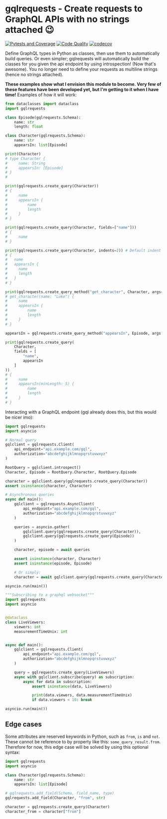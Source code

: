 # gqlrequests - Create requests to GraphQL APIs with no strings attached 😉
[![Pytests and Coverage](https://github.com/BeatsuDev/GraphQLRequests/actions/workflows/testing_and_coverage.yml/badge.svg)](https://github.com/BeatsuDev/GraphQLRequests/actions/workflows/testing_and_coverage.yml)
[![Code Quality](https://github.com/BeatsuDev/GraphQLRequests/actions/workflows/code_quality.yml/badge.svg)](https://github.com/BeatsuDev/GraphQLRequests/actions/workflows/code_quality.yml)
[![codecov](https://codecov.io/gh/BeatsuDev/GraphQLRequests/branch/master/graph/badge.svg?token=FBQKU5OEWT)](https://codecov.io/gh/BeatsuDev/GraphQLRequests)

Define GraphQL types in Python as classes, then use them to automatically build queries. Or even simpler;
gqlrequests will automatically build the classes for you given the api endpoint by using introspection! (Now that's awesome).
You no longer need to define your requests as multiline strings (hence no strings attached).

**These examples show what I envision this module to become. Very few of these features have been developed yet, but I'm getting to it when I have time!**
Examples of how it will work:
```py
from dataclasses import dataclass
import gqlrequests

class Episode(gqlrequests.Schema):
    name: str
    length: float

class Character(gqlrequests.Schema):
    name: str
    appearsIn: list[Episode]

print(Character)
# type Character {
#     name: String
#     appearsIn: [Episode]
# }
#

print(gqlrequests.create_query(Character))
# {
#     name
#     appearsIn {
#         name
#         length
#     }
# } 

print(gqlrequests.create_query(Character, fields=["name"]))
# {
#     name
# } 

print(gqlrequests.create_query(Character, indents=2)) # Default indent is 4
# {
#   name
#   appearsIn {
#     name
#     length
#   }
# }

print(gqlrequests.create_query_method("get_character", Character, args={"name": "Luke"}))
# get_character(name: "Luke") {
#     name
#     appearsIn {
#         name
#         length
#     }
# }

appearsIn = gqlrequests.create_query_method("appearsIn", Episode, args = {"minLength": 5})

print(gqlrequests.create_query(
    Character,
    fields = [
        "name",
        appearsIn
    ]
))
# {
#     name
#     appearsIn(minLength: 5) {
#         name
#         length
#     }
# } 
```
Interacting with a GraphQL endpoint (gql already does this, but this would be nicer imo):
```py
import gqlrequests
import asyncio

# Normal query
gqlclient = gqlrequests.Client(
    api_endpoint="api.example.com/gql",
    authorization="abcdefghijklmnopqrstuvwxyz"
)

RootQuery = gqlclient.introspect()
Character, Episode = RootQuery.Character, RootQuery.Episode

character = gqlclient.query(gqlrequests.create_query(Character))
assert isinstance(character, Character)

# Asynchronous queries 
async def main():
    gqlclient = gqlrequests.AsyncClient(
        api_endpoint="api.example.com/gql",
        authorization="abcdefghijklmnopqrstuvwxyz"
    )

    queries = asyncio.gather(
        gqlclient.query(gqlrequests.create_query(Character)),
        gqlclient.query(gqlrequests.create_query(Episode))
    )

    character, episode = await queries

    assert isinstance(character, Character)
    assert isinstance(episode, Episode)

    # Or simply:
    character = await gqlclient.query(gqlrequests.create_query(Character))

asyncio.run(main())
```
```py
"""Subscribing to a graphql websocket"""
import gqlrequests
import asyncio


@dataclass
class LiveViewers:
    viewers: int
    measurementTimeUnix: int


async def main():
    gqlclient = gqlrequests.Client(
        api_endpoint="api.example.com/gql",
        authorization="abcdefghijklmnopqrstuvwxyz"
    )

    query = gqlrequests.create_query(LiveViewers)
    async with gqlclient.subscribe(query) as subscription:
        async for data in subscription:
            assert isinstance(data, LiveViewers)

            print(data.viewers, data.measurementTimeUnix)
            if data.viewers < 10: break

asyncio.run(main())
```

## Edge cases
Some attributes are reserved keywords in Python, such as `from`, `is` and `not`. These cannot be reference to
by property like this: `some_query_result.from`. Therefore for now, this edge case will be solved by using this
optional syntax:

```py
import gqlrequests
import asyncio

class Character(gqlrequests.Schema):
    name: str
    appearsIn: list[Episode]

# gqlrequests.add_field(Schema, field_name, type)
gqlrequests.add_field(Character, "from", str)

character = gqlrequests.create_query(Character)
character_from = character["from"]
```